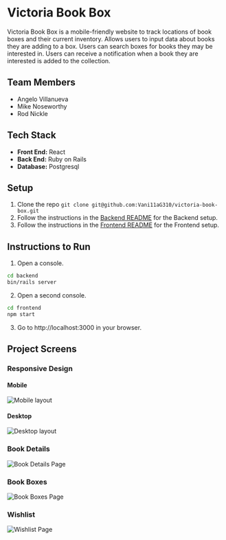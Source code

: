 # Victoria Book Box
Victoria Book Box is a mobile-friendly website to track locations of book boxes and their current inventory. Allows users to input data about books they are adding to a box. Users can search boxes for books they may be interested in. Users can receive a notification when a book they are interested is added to the collection.

## Team Members
- Angelo Villanueva
- Mike Noseworthy
- Rod Nickle

## Tech Stack
- **Front End:** React
- **Back End:** Ruby on Rails
- **Database:** Postgresql

## Setup
1. Clone the repo `git clone git@github.com:Vani11aG310/victoria-book-box.git`
2. Follow the instructions in the [Backend README](./backend/README.md) for the Backend setup.
3. Follow the instructions in the [Frontend README](./frontend/README.md) for the Frontend setup.

## Instructions to Run
1. Open a console.
```bash
cd backend
bin/rails server
```

2. Open a second console.
```bash
cd frontend
npm start
```

3. Go to http://localhost:3000 in your browser.

## Project Screens

### Responsive Design

#### Mobile

![Mobile layout](https://github.com/Vani11aG310/victoria-book-box/blob/main/docs/mobile.png?raw=true)

#### Desktop

![Desktop layout](https://github.com/Vani11aG310/victoria-book-box/blob/main/docs/desktop.png?raw=true)

### Book Details

![Book Details Page](https://github.com/Vani11aG310/victoria-book-box/blob/main/docs/Book%20Details.png?raw=true)

### Book Boxes

![Book Boxes Page](https://github.com/Vani11aG310/victoria-book-box/blob/main/docs/book-boxes.png?raw=true)

### Wishlist

![Wishlist Page](https://github.com/Vani11aG310/victoria-book-box/blob/main/docs/wishlist.png?raw=true)